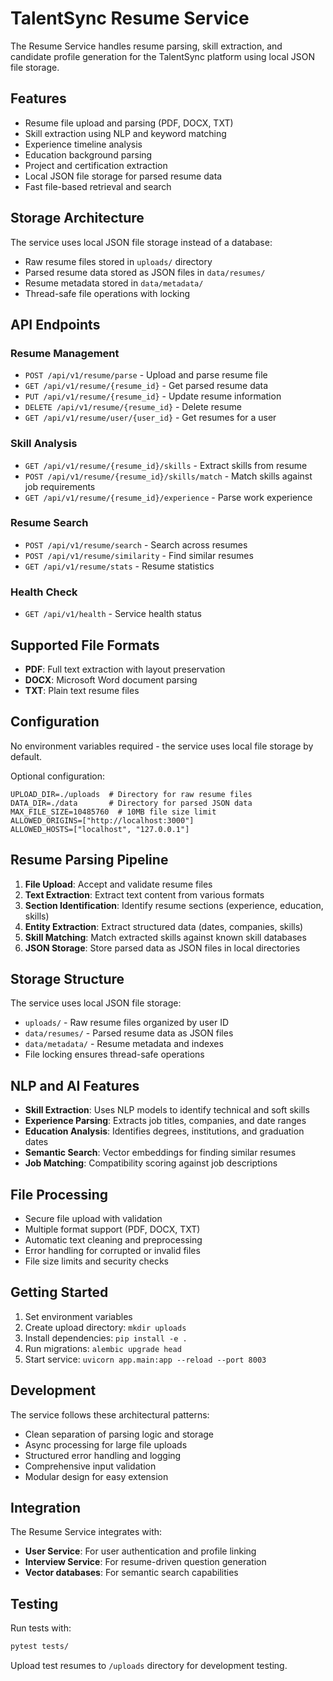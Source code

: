 # TalentSync Resume Service

The Resume Service handles resume parsing, skill extraction, and candidate profile generation for the TalentSync platform using local JSON file storage.

## Features

- Resume file upload and parsing (PDF, DOCX, TXT)
- Skill extraction using NLP and keyword matching
- Experience timeline analysis
- Education background parsing
- Project and certification extraction
- Local JSON file storage for parsed resume data
- Fast file-based retrieval and search

## Storage Architecture

The service uses local JSON file storage instead of a database:
- Raw resume files stored in `uploads/` directory
- Parsed resume data stored as JSON files in `data/resumes/` 
- Resume metadata stored in `data/metadata/`
- Thread-safe file operations with locking

## API Endpoints

### Resume Management
- `POST /api/v1/resume/parse` - Upload and parse resume file
- `GET /api/v1/resume/{resume_id}` - Get parsed resume data
- `PUT /api/v1/resume/{resume_id}` - Update resume information
- `DELETE /api/v1/resume/{resume_id}` - Delete resume
- `GET /api/v1/resume/user/{user_id}` - Get resumes for a user

### Skill Analysis
- `GET /api/v1/resume/{resume_id}/skills` - Extract skills from resume
- `POST /api/v1/resume/{resume_id}/skills/match` - Match skills against job requirements
- `GET /api/v1/resume/{resume_id}/experience` - Parse work experience

### Resume Search
- `POST /api/v1/resume/search` - Search across resumes
- `POST /api/v1/resume/similarity` - Find similar resumes
- `GET /api/v1/resume/stats` - Resume statistics

### Health Check
- `GET /api/v1/health` - Service health status

## Supported File Formats

- **PDF**: Full text extraction with layout preservation
- **DOCX**: Microsoft Word document parsing
- **TXT**: Plain text resume files

## Configuration

No environment variables required - the service uses local file storage by default.

Optional configuration:
```
UPLOAD_DIR=./uploads  # Directory for raw resume files
DATA_DIR=./data       # Directory for parsed JSON data
MAX_FILE_SIZE=10485760  # 10MB file size limit
ALLOWED_ORIGINS=["http://localhost:3000"]
ALLOWED_HOSTS=["localhost", "127.0.0.1"]
```

## Resume Parsing Pipeline

1. **File Upload**: Accept and validate resume files
2. **Text Extraction**: Extract text content from various formats
3. **Section Identification**: Identify resume sections (experience, education, skills)
4. **Entity Extraction**: Extract structured data (dates, companies, skills)
5. **Skill Matching**: Match extracted skills against known skill databases
6. **JSON Storage**: Store parsed data as JSON files in local directories

## Storage Structure

The service uses local JSON file storage:
- `uploads/` - Raw resume files organized by user ID
- `data/resumes/` - Parsed resume data as JSON files
- `data/metadata/` - Resume metadata and indexes
- File locking ensures thread-safe operations

## NLP and AI Features

- **Skill Extraction**: Uses NLP models to identify technical and soft skills
- **Experience Parsing**: Extracts job titles, companies, and date ranges
- **Education Analysis**: Identifies degrees, institutions, and graduation dates
- **Semantic Search**: Vector embeddings for finding similar resumes
- **Job Matching**: Compatibility scoring against job descriptions

## File Processing

- Secure file upload with validation
- Multiple format support (PDF, DOCX, TXT)
- Automatic text cleaning and preprocessing
- Error handling for corrupted or invalid files
- File size limits and security checks

## Getting Started

1. Set environment variables
2. Create upload directory: `mkdir uploads`
3. Install dependencies: `pip install -e .`
4. Run migrations: `alembic upgrade head`
5. Start service: `uvicorn app.main:app --reload --port 8003`

## Development

The service follows these architectural patterns:
- Clean separation of parsing logic and storage
- Async processing for large file uploads
- Structured error handling and logging
- Comprehensive input validation
- Modular design for easy extension

## Integration

The Resume Service integrates with:
- **User Service**: For user authentication and profile linking
- **Interview Service**: For resume-driven question generation
- **Vector databases**: For semantic search capabilities

## Testing

Run tests with:
```bash
pytest tests/
```

Upload test resumes to `/uploads` directory for development testing.

